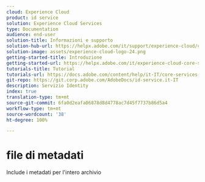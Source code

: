 ```yaml
---
cloud: Experience Cloud
product: id service
solution: Experience Cloud Services
type: Documentation
audience: end-user
solution-title: Informazioni e supporto
solution-hub-url: https://helpx.adobe.com/it/support/experience-cloud/core-services.html
solution-image: assets/experience-cloud-logo-24.png
getting-started-title: Introduzione
getting-started-url: https://helpx.adobe.com/it/experience-cloud-core-services/get-started.html
tutorials-title: Tutorial
tutorials-url: https://docs.adobe.com/content/help/it-IT/core-services-learn/tutorials/overview.html
git-repo: https://git.corp.adobe.com/AdobeDocs/id-service.it-IT
description: Servizio Identity
index: true
translation-type: tm+mt
source-git-commit: 6fa0d2eafa06878d8d4778ac7d45f7737b86d5a4
workflow-type: tm+mt
source-wordcount: '38'
ht-degree: 100%

---
```



# file di metadati

Include i metadati per l&#39;intero archivio